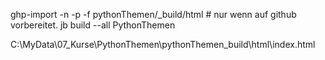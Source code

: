 
ghp-import -n -p -f pythonThemen/_build/html          # nur wenn auf github vorbereitet.
jb build --all PythonThemen  


C:\MyData\07_Kurse\PythonThemen\pythonThemen\_build\html\index.html




